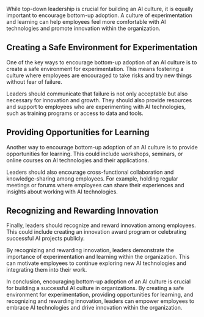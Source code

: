 
While top-down leadership is crucial for building an AI culture, it is equally important to encourage bottom-up adoption. A culture of experimentation and learning can help employees feel more comfortable with AI technologies and promote innovation within the organization.

Creating a Safe Environment for Experimentation
-----------------------------------------------

One of the key ways to encourage bottom-up adoption of an AI culture is to create a safe environment for experimentation. This means fostering a culture where employees are encouraged to take risks and try new things without fear of failure.

Leaders should communicate that failure is not only acceptable but also necessary for innovation and growth. They should also provide resources and support to employees who are experimenting with AI technologies, such as training programs or access to data and tools.

Providing Opportunities for Learning
------------------------------------

Another way to encourage bottom-up adoption of an AI culture is to provide opportunities for learning. This could include workshops, seminars, or online courses on AI technologies and their applications.

Leaders should also encourage cross-functional collaboration and knowledge-sharing among employees. For example, holding regular meetings or forums where employees can share their experiences and insights about working with AI technologies.

Recognizing and Rewarding Innovation
------------------------------------

Finally, leaders should recognize and reward innovation among employees. This could include creating an innovation award program or celebrating successful AI projects publicly.

By recognizing and rewarding innovation, leaders demonstrate the importance of experimentation and learning within the organization. This can motivate employees to continue exploring new AI technologies and integrating them into their work.

In conclusion, encouraging bottom-up adoption of an AI culture is crucial for building a successful AI culture in organizations. By creating a safe environment for experimentation, providing opportunities for learning, and recognizing and rewarding innovation, leaders can empower employees to embrace AI technologies and drive innovation within the organization.

